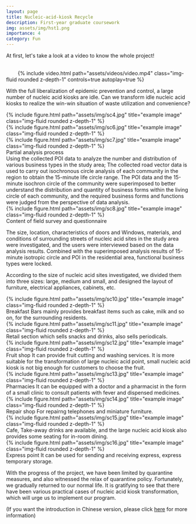 ```yaml
---
layout: page
title: Nucleic-acid-kiosk Recycle
description: First-year graduate coursework
img: assets/img/hst1.png
importance: 4
category: Fun
---
```


At first, let's take a look at a video to know the whole project!
<div class="row mt-3">
    <div class="col-sm mt-3 mt-md-0">
        {% include video.html path="assets/videos/video.mp4" class="img-fluid rounded z-depth-1" controls=true autoplay=true %}
    </div>
</div>

With the full liberalization of epidemic prevention and control, a large number of nucleic acid kiosks are idle. Can we transform idle nucleic acid kiosks to realize the win-win situation of waste utilization and convenience?



<div class="row">
    <div class="col-sm mt-3 mt-md-0">
        {% include figure.html path="assets/img/sc4.jpg" title="example image" class="img-fluid rounded z-depth-1" %}
    </div>
    <div class="col-sm mt-3 mt-md-0">
        {% include figure.html path="assets/img/sc6.jpg" title="example image" class="img-fluid rounded z-depth-1" %}
    </div>
    <div class="col-sm mt-3 mt-md-0">
        {% include figure.html path="assets/img/sc7.jpg" title="example image" class="img-fluid rounded z-depth-1" %}
    </div>
</div>
<div class="caption">
   Partial analysis process
  
</div>
Using the collected POI data to analyze the number and distribution of various business types in the study area; The collected road vector data is used to carry out isochronous circle analysis of each community in the region to obtain the 15-minute life circle range. The POI data and the 15-minute isochron circle of the community were superimposed to better understand the distribution and quantity of business forms within the living circle of each community, and the required business forms and functions were judged from the perspective of data analysis.

<div class="row">
    <div class="col-sm mt-3 mt-md-0">
        {% include figure.html path="assets/img/sc8.jpg" title="example image" class="img-fluid rounded z-depth-1" %}
    </div>
</div>
<div class="caption">
    Content of field survey and questionnaire
</div>

The size, location, characteristics of doors and Windows, materials, and conditions of surrounding streets of nucleic acid sites in the study area were investigated, and the users were interviewed based on the data analysis results. Combined with the superimposed analysis results of 15-minute isotropic circle and POI in the residential area, functional business types were locked.

According to the size of nucleic acid sites investigated, we divided them into three sizes: large, medium and small, and designed the layout of furniture, electrical appliances, cabinets, etc.

<div class="row">
    <div class="col-sm mt-3 mt-md-0">
        {% include figure.html path="assets/img/sc10.jpg" title="example image" class="img-fluid rounded z-depth-1" %}
    </div>
</div>
<div class="caption">
    Breakfast Bars
    mainly provides breakfast items such as cake, milk and so on, for the surrounding residents.
</div>
<div class="row">
    <div class="col-sm mt-3 mt-md-0">
        {% include figure.html path="assets/img/sc11.jpg" title="example image" class="img-fluid rounded z-depth-1" %}
    </div>
</div>
<div class="caption">
    Retail section
    which sells snacks and drinks, also sells periodicals.
</div>
<div class="row">
    <div class="col-sm mt-3 mt-md-0">
        {% include figure.html path="assets/img/sc12.jpg" title="example image" class="img-fluid rounded z-depth-1" %}
    </div>
</div>
<div class="caption">
    Fruit shop
    It can provide fruit cutting and washing services. It is more suitable for the transformation of large nucleic acid point, small nucleic acid kiosk is not big enough for customers to choose the fruit.
</div>
<div class="row">
    <div class="col-sm mt-3 mt-md-0">
        {% include figure.html path="assets/img/sc13.jpg" title="example image" class="img-fluid rounded z-depth-1" %}
    </div>
</div>
<div class="caption">
    Pharmacies
    It can be equipped with a doctor and a pharmacist in the form of a small clinic to consult patients with fever and dispensed medicines.
</div>
<div class="row">
    <div class="col-sm mt-3 mt-md-0">
        {% include figure.html path="assets/img/sc14.jpg" title="example image" class="img-fluid rounded z-depth-1" %}
    </div>
</div>
<div class="caption">
    Repair shop
    For repairng telephones and miniature furniture.
</div>
<div class="row">
    <div class="col-sm mt-3 mt-md-0">
        {% include figure.html path="assets/img/sc15.jpg" title="example image" class="img-fluid rounded z-depth-1" %}
    </div>
</div>
<div class="caption">
    Cafe, 
    Take-away drinks are available, and the large nucleic acid kiosk also provides some seating for in-room dining.
</div>
<div class="row">
    <div class="col-sm mt-3 mt-md-0">
        {% include figure.html path="assets/img/sc16.jpg" title="example image" class="img-fluid rounded z-depth-1" %}
    </div>
</div>
<div class="caption">
    Express point
    It can be used for sending and receiving express, express temporary storage.
</div>


With the progress of the project, we have been limited by quarantine measures, and also witnessed the relax of quarantine policy. Fortunately, we gradually returned to our normal life. It is gratifying to see that there have been various practical cases of nucleic acid kiosk transformation, which will urge us to implement our program.

(If you want the introduction in Chinese version, please click [here](https://mp.weixin.qq.com/s/0EGHjRmM4194ibDMgvPHWQ) for more information)
